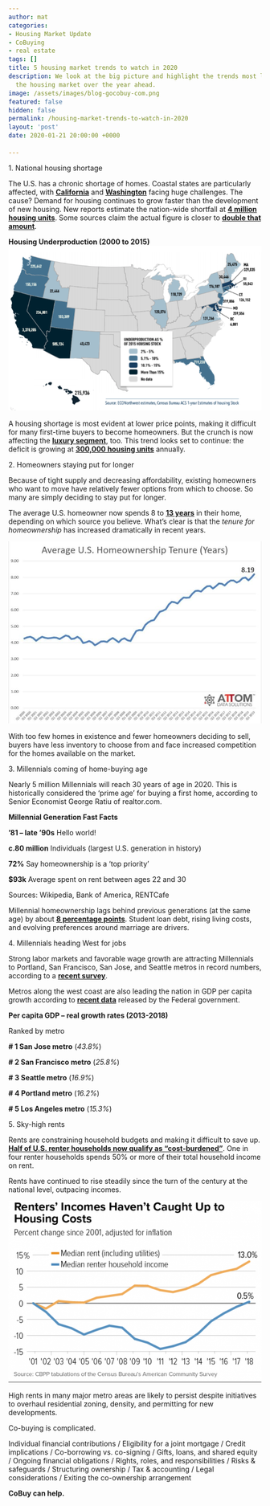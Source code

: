 ```yaml
---
author: mat
categories:
- Housing Market Update
- CoBuying
- real estate
tags: []
title: 5 housing market trends to watch in 2020
description: We look at the big picture and highlight the trends most likely to shape
  the housing market over the year ahead.
image: /assets/images/blog-gocobuy-com.png
featured: false
hidden: false
permalink: /housing-market-trends-to-watch-in-2020
layout: 'post'
date: 2020-01-21 20:00:00 +0000

---
```

1\. National housing shortage

The U.S. has a chronic shortage of homes. Coastal states are particularly affected, with [**California**](https://en.wikipedia.org/wiki/California_housing_shortage) and [**Washington**](https://crosscut.com/2020/01/report-washington-should-have-built-225600-more-homes-over-past-15-years) facing huge challenges. The cause? Demand for housing continues to grow faster than the development of new housing. New reports estimate the nation-wide shortfall at [**4 million housing units**](https://www.cnbc.com/2020/01/21/housing-market-falling-short-by-nearly-4-million-homes-as-demand-grows.html). Some sources claim the actual figure is closer to [**double that amount**](https://www.upforgrowth.org/new-report-indicates-housing-shortage-more-severe-once-thought).

**Housing Underproduction (2000 to 2015)
![](/assets/images/trends-per-county.png)**

A housing shortage is most evident at lower price points, making it difficult for many first-time buyers to become homeowners. But the crunch is now affecting the [**luxury segment**](https://www.cnbc.com/2020/01/08/the-shortage-of-homes-for-sale-is-getting-much-worse-even-in-luxury.html), too. This trend looks set to continue: the deficit is growing at [**300,000 housing units**](https://www.seattletimes.com/business/the-conundrum-that-affordable-housing-poses-for-the-nation/) annually.

2\. Homeowners staying put for longer

Because of tight supply and decreasing affordability, existing homeowners who want to move have relatively fewer options from which to choose. So many are simply deciding to stay put for longer.

The average U.S. homeowner now spends 8 to [**13 years**](https://magazine.realtor/daily-news/2020/01/13/where-owners-are-the-most-least-likely-to-move) in their home, depending on which source you believe. What’s clear is that the _tenure for homeownership_ has increased dramatically in recent years.

![](/assets/images/trends-average.jpg)

With too few homes in existence and fewer homeowners deciding to sell, buyers have less inventory to choose from and face increased competition for the homes available on the market.

3\. Millennials coming of home-buying age

Nearly 5 million Millennials will reach 30 years of age in 2020. This is historically considered the ‘prime age’ for buying a first home, according to Senior Economist George Ratiu of realtor.com.

**Millennial Generation Fast Facts**

**’81 – late ’90s** Hello world!

**c.80 million** Individuals (largest U.S. generation in history)

**72%** Say homeownership is a ‘top priority’

**$93k** Average spent on rent between ages 22 and 30

Sources: Wikipedia, Bank of America, RENTCafe

Millennial homeownership lags behind previous generations (at the same age) by about [**8 percentage points**](https://www.cnbc.com/2019/08/30/homeownership-eludes-millions-of-millennials-heres-why.html). Student loan debt, rising living costs, and evolving preferences around marriage are drivers.

4\. Millennials heading West for jobs

Strong labor markets and favorable wage growth are attracting Millennials to Portland, San Francisco, San Jose, and Seattle metros in record numbers, according to a [**recent survey**](https://www.businessinsider.com/cities-millennials-moving-good-jobs-salaries-2019-2).

Metros along the west coast are also leading the nation in GDP per capita growth according to [**recent data**](https://www.bea.gov/data/gdp/gdp-county-metro-and-other-areas) released by the Federal government.

**Per capita GDP – real growth rates (2013-2018)**

Ranked by metro

**# 1 San Jose metro** (_43.8%_)

**# 2 San Francisco metro** (_25.8%_)

**# 3 Seattle metro** (_16.9%_)

**# 4 Portland metro** (_16.2%_)

**# 5 Los Angeles metro** (_15.3%_)

5\. Sky-high rents

Rents are constraining household budgets and making it difficult to save up. [**Half of U.S. renter households now qualify as “cost-burdened”**](https://www.apartmentlist.com/rentonomics/cost-burden-2019/). One in four renter households spends 50% or more of their total household income on rent.

Rents have continued to rise steadily since the turn of the century at the national level, outpacing incomes.

![](/assets/images/trends-renters.png)

High rents in many major metro areas are likely to persist despite initiatives to overhaul residential zoning, density, and permitting for new developments.

Co-buying is complicated.

Individual financial contributions / Eligibility for a joint mortgage / Credit implications / Co-borrowing vs. co-signing / Gifts, loans, and shared equity / Ongoing financial obligations / Rights, roles, and responsibilities / Risks & safeguards / Structuring ownership / Tax & accounting / Legal considerations / Exiting the co-ownership arrangement

**CoBuy can help.**
